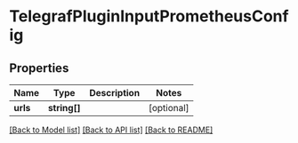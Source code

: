 # TelegrafPluginInputPrometheusConfig

## Properties
Name | Type | Description | Notes
------------ | ------------- | ------------- | -------------
**urls** | **string[]** |  | [optional] 

[[Back to Model list]](../README.md#documentation-for-models) [[Back to API list]](../README.md#documentation-for-api-endpoints) [[Back to README]](../README.md)


